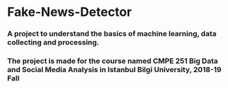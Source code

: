 # Fake-News-Detector
### A project to understand the basics of machine learning, data collecting and processing.
### The project is made for the course named CMPE 251 Big Data and Social Media Analysis in Istanbul Bilgi University, 2018-19 Fall
